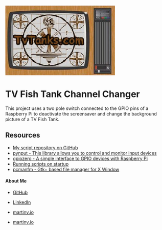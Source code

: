 ![TvTank logo](../images/tvtanktv.JPG)

# TV Fish Tank Channel Changer
This project uses a two pole switch connected to the GPIO pins of a Raspberry Pi to deactivate the screensaver and change the background picture of a TV Fish Tank. 

## Resources 
* [My script repository on GitHub](https://github.com/martinvicknair/tvtanks.com/tree/main/assets/scripts)
* [pynput - This library allows you to control and monitor input devices](https://pynput.readthedocs.io/en/latest/index.html)
* [gpiozero - A simple interface to GPIO devices with Raspberry Pi](https://gpiozero.readthedocs.io/en/stable/)
* [Running scripts on startup](https://learn.sparkfun.com/tutorials/how-to-run-a-raspberry-pi-program-on-startup/all#method-2-autostart)
* [pcmanfm - Gtk+ based file manager for X Window](https://www.mankier.com/1/pcmanfm)

#### About Me
* [GitHub](https://github.com/martinvicknair)
* [LinkedIn](https://linkedin.com/in/martinvicknair)
* [martinv.io](https://martinv.io)

* <a href="https://martinv.io" target="_blank">martinv.io</a>
